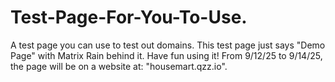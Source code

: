 # Test-Page-For-You-To-Use.
A test page you can use to test out domains.
This test page just says "Demo Page" with Matrix Rain behind it.
Have fun using it!
From 9/12/25 to 9/14/25, the page will be on a website at: "housemart.qzz.io".
